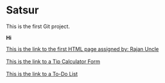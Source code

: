 # Satsur
This is the first Git project.
<html>
<p><b>Hi</b></p>
<a id="Form Link" href="https://satsur.github.io/Satsur/form.html">This is the link to the first HTML page assigned by: Rajan Uncle</a><br><br>
<a href="https://satsur.github.io/Satsur/Tip%20Calculator%20Code.html">This is the link to a Tip Calculator Form</a><br><br>
<a href="https://satsur.github.io/Satsur/ToDoList.html">This is the link to a To-Do List</a>
</html>
